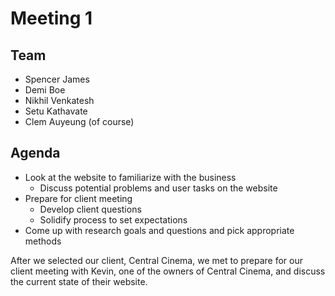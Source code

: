 # Meeting 1

## Team

* Spencer James
* Demi Boe
* Nikhil Venkatesh
* Setu Kathavate
* Clem Auyeung (of course)

## Agenda

* Look at the website to familiarize with the business 
  * Discuss potential problems and user tasks on the website
* Prepare for client meeting
  * Develop client questions
  * Solidify process to set expectations
* Come up with research goals and questions and pick appropriate methods

After we selected our client, Central Cinema, we met to prepare for our client meeting with Kevin, one of the owners of Central Cinema, and discuss the current state of their website.
